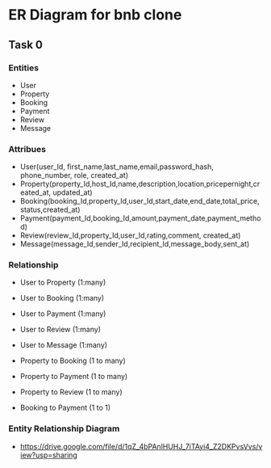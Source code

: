 # ER Diagram for bnb clone

## Task 0

### Entities

- User
- Property
- Booking
- Payment
- Review
- Message

### Attribues

- User(user_Id, first_name,last_name,email,password_hash, phone_number, role, created_at)
- Property(property_Id,host_Id,name,description,location,pricepernight,created_at, updated_at)
- Booking(booking_Id,property_Id,user_Id,start_date,end_date,total_price,status,created_at)
- Payment(payment_Id,booking_Id,amount,payment_date,payment_method)
- Review(review_Id,property_Id,user_Id,rating,comment, created_at)
- Message(message_Id,sender_Id,recipient_Id,message_body,sent_at)

### Relationship

- User to Property (1:many)
- User to Booking (1:many)
- User to Payment (1:many)
- User to Review (1:many)
- User to Message (1:many)

- Property to Booking (1 to many)
- Property to Payment (1 to many)
- Property to Review (1 to many)

- Booking to Payment (1 to 1)

### Entity Relationship Diagram

- https://drive.google.com/file/d/1qZ_4bPAnlHUHJ_7iTAyi4_Z2DKPvsVvs/view?usp=sharing
